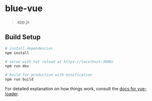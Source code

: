 # blue-vue

> app.js

## Build Setup

``` bash
# install dependencies
npm install

# serve with hot reload at https://localhost:3000/
npm run dev

# build for production with minification
npm run build
```

For detailed explanation on how things work, consult the [docs for vue-loader](http://vuejs.github.io/vue-loader).
